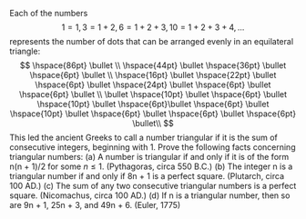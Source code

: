 Each of the numbers
$$1=1, 3 = 1+2, 6 = 1+2 +3, 10 = 1+2 +3+4, ...$$
represents the number of dots that can be arranged evenly in an equilateral triangle:
$$
\hspace{86pt} \bullet \\
\hspace{44pt} \bullet \hspace{36pt} \bullet \hspace{6pt} \bullet \\
\hspace{16pt} \bullet \hspace{22pt} \bullet \hspace{6pt} \bullet \hspace{24pt} \bullet \hspace{6pt} \bullet \hspace{6pt} \bullet \\
\bullet \hspace{10pt} \bullet \hspace{6pt} \bullet \hspace{10pt} \bullet \hspace{6pt}\bullet \hspace{6pt} \bullet \hspace{10pt} \bullet \hspace{6pt} \bullet \hspace{6pt} \bullet \hspace{6pt} \bullet\\
$$
This led the ancient Greeks to call a number triangular if it is the sum of consecutive integers, beginning with 1. Prove the following facts concerning triangular numbers:
  (a) A number is triangular if and only if it is of the form n(n + 1)/2 for some $n \leq{1}$.
      (Pythagoras, circa 550 B.C.)
  (b) The integer n is a triangular number if and only if 8n + 1 is a perfect square. (Plutarch, 
      circa 100 AD.)
  (c) The sum of any two consecutive triangular numbers is a perfect square. (Nicomachus,
      circa 100 AD.)
  (d) If n is a triangular number, then so are 9n + 1, 25n + 3, and 49n + 6. (Euler, 1775)
